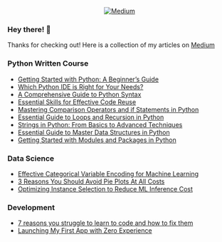 <div align='center'>

[![Medium](https://img.shields.io/badge/Medium-grey?logo=medium)](https://medium.com/@filipefilardi)

</div>

### Hey there! 👋

Thanks for checking out! Here is a collection of my articles on [Medium](https://medium.com/@filipefilardi)

### Python Written Course

- [Getting Started with Python: A Beginner’s Guide](https://medium.com/@filipefilardi/getting-started-with-python-a-beginners-guide-9de15d4e9824)
- [Which Python IDE is Right for Your Needs?](https://medium.com/@filipefilardi/which-python-ide-is-right-for-your-needs-9d18fe82d55c)
- [A Comprehensive Guide to Python Syntax](https://medium.com/@filipefilardi/a-comprehensive-guide-to-python-syntax-3204f07cb175)
- [Essential Skills for Effective Code Reuse](https://medium.com/@filipefilardi/essential-skills-for-effective-code-reuse-31ca420d435a)
- [Mastering Comparison Operators and if Statements in Python](https://medium.com/@filipefilardi/mastering-comparison-operators-and-if-statements-in-python-a0704a711600)
- [Essential Guide to Loops and Recursion in Python](https://medium.com/@filipefilardi/essential-guide-to-loops-and-recursion-in-python-d3013e8728a6)
- [Strings in Python: From Basics to Advanced Techniques](https://medium.com/@filipefilardi/strings-in-python-from-basics-to-advanced-techniques-56553cb33ce1)
- [Essential Guide to Master Data Structures in Python](https://medium.com/dev-genius/essential-guide-to-master-data-structures-in-python-fc0d1ecfd415)
- [Getting Started with Modules and Packages in Python](https://python.plainenglish.io/getting-started-with-modules-and-packages-in-python-b83b79dedf71)


### Data Science

- [Effective Categorical Variable Encoding for Machine Learning](https://pub.towardsai.net/effective-categorical-variable-encoding-for-machine-learning-b25683035589)
- [3 Reasons You Should Avoid Pie Plots At All Costs](https://pub.towardsai.net/3-reasons-you-should-avoid-pie-plots-at-all-costs-6548d0184f98)
- [Optimizing Instance Selection to Reduce ML Inference Cost](https://medium.com/gitconnected/optimizing-instance-selection-to-reduce-ml-inference-cost-8dece4fdda56)

### Development
- [7 reasons you struggle to learn to code and how to fix them](https://levelup.gitconnected.com/7-reasons-you-struggle-to-learn-to-code-and-how-to-fix-them-b1e7af363969)
- [Launching My First App with Zero Experience](https://medium.com/gitconnected/launching-my-first-app-with-zero-experience-4d5ccc5ee21c)
